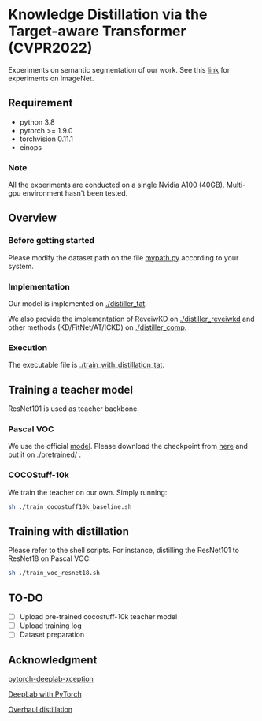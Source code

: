 # Knowledge Distillation via the Target-aware Transformer (CVPR2022)
Experiments on semantic segmentation of our work. See this [link](https://github.com/sihaoevery/TaT) for experiments on ImageNet.

## Requirement
- python 3.8
- pytorch >= 1.9.0
- torchvision 0.11.1
- einops

### Note
 All the experiments are conducted on a single Nvidia A100 (40GB). Multi-gpu environment hasn't been tested.

## Overview
### Before getting started
Please modify the dataset path on the file [mypath.py](./mypath.py) according to your system.

### Implementation
Our model is implemented on [./distiller_tat](./distiller_tat.py). 

We also provide the implementation of ReveiwKD on [./distiller_reveiwkd](./distiller_reviewkd.py) and other methods (KD/FitNet/AT/ICKD) on [./distiller_comp](./distiller_comp.py).

### Execution
The executable file is [./train_with_distillation_tat](./train_with_distillation_tat.py). 

## Training a teacher model
ResNet101 is used as teacher backbone. 
### Pascal VOC 
We use the official [model](https://github.com/jfzhang95/pytorch-deeplab-xception). Please download the checkpoint from [here](https://drive.google.com/file/d/1Pz2OT5KoSNvU5rc3w5d2R8_0OBkKSkLR/view) and put it on [./pretrained/](./pretrained/) .

### COCOStuff-10k
We train the teacher on our own. Simply running:
```bash
sh ./train_cocostuff10k_baseline.sh
```
## Training with distillation
Please refer to the shell scripts. For instance, distilling the ResNet101 to ResNet18 on Pascal VOC:
```bash
sh ./train_voc_resnet18.sh
```


## TO-DO
- [ ] Upload pre-trained cocostuff-10k teacher model
- [ ] Upload training log
- [ ] Dataset preparation

## Acknowledgment

[pytorch-deeplab-xception](https://github.com/jfzhang95/pytorch-deeplab-xception)

[DeepLab with PyTorch](https://github.com/kazuto1011/deeplab-pytorch)

[Overhaul distillation](https://github.com/clovaai/overhaul-distillation)
